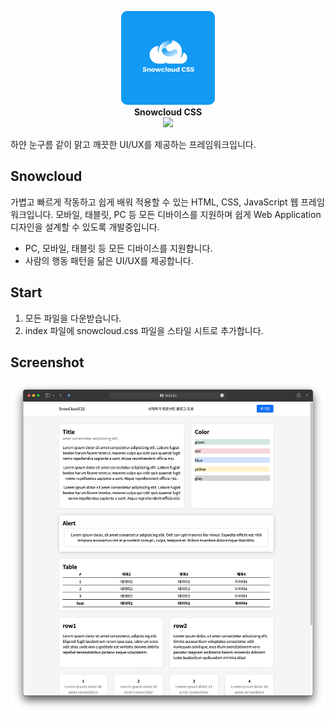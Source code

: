 <p align="center">
    <img width="150" src="src/logo.png" alt="{Logo}">
    <br />
    <b>Snowcloud CSS</b>
    <br />
    <img src="https://img.shields.io/badge/build-v0.3.0-brightgreen"/>
    <p>하얀 눈구름 같이 맑고 깨끗한 UI/UX를 제공하는 프레임워크입니다.</p>

</p>

## Snowcloud

가볍고 빠르게 작동하고 쉽게 배워 적용할 수 있는 HTML, CSS, JavaScript 웹 프레임워크입니다. 모바일, 태블릿, PC 등 모든 디바이스를 지원하며 쉽게 Web Application 디자인을 설계할 수 있도록 개발중입니다.

- PC, 모바일, 태블릿 등 모든 디바이스를 지원합니다.
- 사람의 행동 패턴을 닮은 UI/UX를 제공합니다.

## Start

1. 모든 파일을 다운받습니다.
2. index 파일에 snowcloud.css 파일을 스타일 시트로 추가합니다.

## Screenshot

<p align="center">
    <img src="screenshot/example.png" alt="{example}">
</p>

